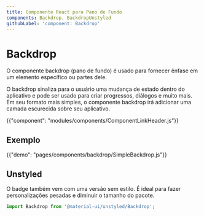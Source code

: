 ```yaml
---
title: Componente React para Pano de Fundo
components: Backdrop, BackdropUnstyled
githubLabel: 'component: Backdrop'
---
```


# Backdrop

<p class="description">O componente backdrop (pano de fundo) é usado para fornecer ênfase em um elemento específico ou partes dele.</p>

O backdrop sinaliza para o usuário uma mudança de estado dentro do aplicativo e pode ser usado para criar progressos, diálogos e muito mais. Em seu formato mais simples, o componente backdrop irá adicionar uma camada escurecida sobre seu aplicativo.

{{"component": "modules/components/ComponentLinkHeader.js"}}

## Exemplo

{{"demo": "pages/components/backdrop/SimpleBackdrop.js"}}

## Unstyled

O badge também vem com uma versão sem estilo. É ideal para fazer personalizações pesadas e diminuir o tamanho do pacote.

```js
import Backdrop from '@material-ui/unstyled/Backdrop';
```
